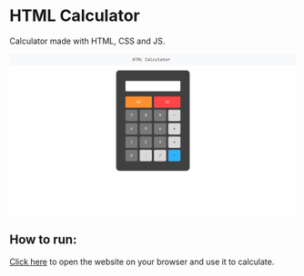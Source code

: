 # HTML Calculator
Calculator made with HTML, CSS and JS.

![Homepage img](https://github.com/sinvalbsneto/html-calculator/blob/main/img/home.png)

## How to run:
[Click here](https://sinvalbsneto.github.io/html-calculator/) to open the website on your browser and use it to calculate.
